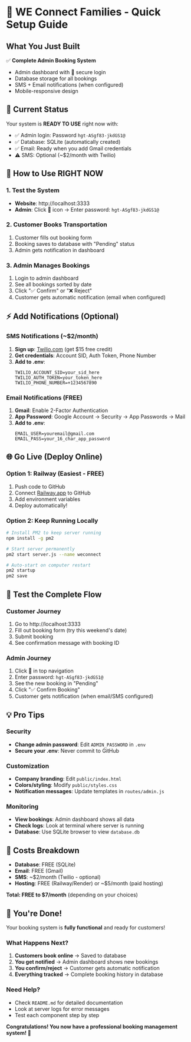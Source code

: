# 🚀 WE Connect Families - Quick Setup Guide

## What You Just Built

✅ **Complete Admin Booking System**
- Admin dashboard with 🔐 secure login
- Database storage for all bookings
- SMS + Email notifications (when configured)
- Mobile-responsive design

## 🏁 Current Status

Your system is **READY TO USE** right now with:
- ✅ Admin login: Password `hgt-ASgf83-jkdGS1@`
- ✅ Database: SQLite (automatically created)
- ✅ Email: Ready when you add Gmail credentials
- ⚠️ SMS: Optional (~$2/month with Twilio)

## 🎯 How to Use RIGHT NOW

### 1. Test the System
- **Website**: http://localhost:3333
- **Admin**: Click 🔐 icon → Enter password: `hgt-ASgf83-jkdGS1@`

### 2. Customer Books Transportation
1. Customer fills out booking form
2. Booking saves to database with "Pending" status
3. Admin gets notification in dashboard

### 3. Admin Manages Bookings
1. Login to admin dashboard
2. See all bookings sorted by date
3. Click "✅ Confirm" or "❌ Reject"
4. Customer gets automatic notification (email when configured)

## ⚡ Add Notifications (Optional)

### SMS Notifications (~$2/month)
1. **Sign up**: [Twilio.com](https://twilio.com) (get $15 free credit)
2. **Get credentials**: Account SID, Auth Token, Phone Number
3. **Add to .env**:
   ```
   TWILIO_ACCOUNT_SID=your_sid_here
   TWILIO_AUTH_TOKEN=your_token_here
   TWILIO_PHONE_NUMBER=+1234567890
   ```

### Email Notifications (FREE)
1. **Gmail**: Enable 2-Factor Authentication
2. **App Password**: Google Account → Security → App Passwords → Mail
3. **Add to .env**:
   ```
   EMAIL_USER=youremail@gmail.com
   EMAIL_PASS=your_16_char_app_password
   ```

## 🌐 Go Live (Deploy Online)

### Option 1: Railway (Easiest - FREE)
1. Push code to GitHub
2. Connect [Railway.app](https://railway.app) to GitHub
3. Add environment variables
4. Deploy automatically!

### Option 2: Keep Running Locally
```bash
# Install PM2 to keep server running
npm install -g pm2

# Start server permanently
pm2 start server.js --name weconnect

# Auto-start on computer restart
pm2 startup
pm2 save
```

## 📱 Test the Complete Flow

### Customer Journey
1. Go to http://localhost:3333
2. Fill out booking form (try this weekend's date)
3. Submit booking
4. See confirmation message with booking ID

### Admin Journey
1. Click 🔐 in top navigation
2. Enter password: `hgt-ASgf83-jkdGS1@`
3. See the new booking in "Pending"
4. Click "✅ Confirm Booking"
5. Customer gets notification (when email/SMS configured)

## 💡 Pro Tips

### Security
- **Change admin password**: Edit `ADMIN_PASSWORD` in `.env`
- **Secure your .env**: Never commit to GitHub

### Customization
- **Company branding**: Edit `public/index.html`
- **Colors/styling**: Modify `public/styles.css`
- **Notification messages**: Update templates in `routes/admin.js`

### Monitoring
- **View bookings**: Admin dashboard shows all data
- **Check logs**: Look at terminal where server is running
- **Database**: Use SQLite browser to view `database.db`

## 🚨 Costs Breakdown

- **Database**: FREE (SQLite)
- **Email**: FREE (Gmail)
- **SMS**: ~$2/month (Twilio - optional)
- **Hosting**: FREE (Railway/Render) or ~$5/month (paid hosting)

**Total: FREE to $7/month** (depending on your choices)

## 🎉 You're Done!

Your booking system is **fully functional** and ready for customers!

### What Happens Next?
1. **Customers book online** → Saved to database
2. **You get notified** → Admin dashboard shows new bookings
3. **You confirm/reject** → Customer gets automatic notification
4. **Everything tracked** → Complete booking history in database

### Need Help?
- Check `README.md` for detailed documentation
- Look at server logs for error messages
- Test each component step by step

**Congratulations! You now have a professional booking management system! 🎊**